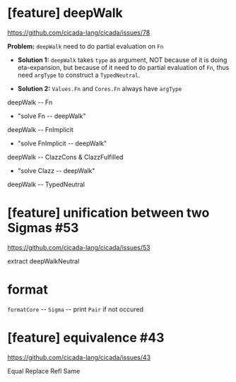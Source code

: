 # [feature] deepWalk

https://github.com/cicada-lang/cicada/issues/78

**Problem:** `deepWalk` need to do partial evaluation on `Fn`

- **Solution 1:** `deepWalk` takes `type` as argument,
  NOT because of it is doing eta-expansion,
  but because of it need to do partial evaluation of `Fn`,
  thus need `argType` to construct a `TypedNeutral`.

- **Solution 2:** `Values.Fn` and `Cores.Fn` always have `argType`

deepWalk -- Fn

- "solve Fn -- deepWalk"

deepWalk -- FnImplicit

- "solve FnImplicit -- deepWalk"

deepWalk -- ClazzCons & ClazzFulfilled

- "solve Clazz -- deepWalk"

deepWalk -- TypedNeutral

# [feature] unification between two Sigmas #53

https://github.com/cicada-lang/cicada/issues/53

extract deepWalkNeutral

# format

`formatCore` -- `Sigma` -- print `Pair` if not occured

# [feature] equivalence #43

https://github.com/cicada-lang/cicada/issues/43

Equal
Replace
Refl
Same
